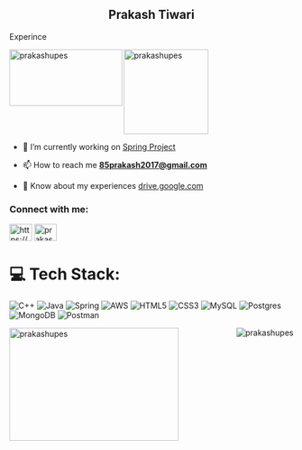 <h2 align="center">Prakash Tiwari</h2>

<p align="left" >Experince</p>
<img align="left" src="https://user-images.githubusercontent.com/44925217/176137970-fb863f01-8dc3-4916-a157-720710cf4ea6.png" alt="prakashupes" width="200" height="100" /> 
<img align="center" src="https://user-images.githubusercontent.com/44925217/176141366-b9193335-6f39-4189-9ce1-f58bd54ef65e.png" alt="prakashupes" width="150" height="150" /> 



- 🔭 I’m currently working on [Spring Project](https://github.com/prakashupes/Spring-Projects) 

- 📫 How to reach me **85prakash2017@gmail.com**

- 📄 Know about my experiences [drive.google.com](drive.google.com)





<h3 align="left">Connect with me:</h3>
<p align="left">
<a href="https://linkedin.com/in/https://www.linkedin.com/in/prakash-tiwari-10224419b/" target="blank"><img align="center" src="https://raw.githubusercontent.com/rahuldkjain/github-profile-readme-generator/master/src/images/icons/Social/linked-in-alt.svg" alt="https://www.linkedin.com/in/prakash-tiwari-10224419b/" height="30" width="40" /></a>
<a href="https://www.leetcode.com/prakash12t" target="blank"><img align="center" src="https://raw.githubusercontent.com/rahuldkjain/github-profile-readme-generator/master/src/images/icons/Social/leet-code.svg" alt="prakash12t" height="30" width="40" /></a>
</p>


# 💻 Tech Stack:
![C++](https://img.shields.io/badge/c++-%2300599C.svg?style=for-the-badge&logo=c%2B%2B&logoColor=white)
![Java](https://img.shields.io/badge/java-%23ED8B00.svg?style=for-the-badge&logo=java&logoColor=white) 
![Spring](https://img.shields.io/badge/spring-%236DB33F.svg?style=for-the-badge&logo=spring&logoColor=white)
![AWS](https://img.shields.io/badge/AWS-%23FF9900.svg?style=for-the-badge&logo=amazon-aws&logoColor=white) 
![HTML5](https://img.shields.io/badge/html5-%23E34F26.svg?style=for-the-badge&logo=html5&logoColor=white) ![CSS3](https://img.shields.io/badge/css3-%231572B6.svg?style=for-the-badge&logo=css3&logoColor=white)
![MySQL](https://img.shields.io/badge/mysql-%2300f.svg?style=for-the-badge&logo=mysql&logoColor=white) 
![Postgres](https://img.shields.io/badge/postgres-%23316192.svg?style=for-the-badge&logo=postgresql&logoColor=white)
![MongoDB](https://img.shields.io/badge/MongoDB-%234ea94b.svg?style=for-the-badge&logo=mongodb&logoColor=white) 
![Postman](https://img.shields.io/badge/Postman-FF6C37?style=for-the-badge&logo=postman&logoColor=white)

<p><img align="left" src="https://github-readme-stats.vercel.app/api/top-langs?username=prakashupes&show_icons=true&locale=en&layout=compact" alt="prakashupes" width="300" height="200" /></p>



<p><img align="right" src="https://github-readme-stats.vercel.app/api?username=prakashupes&show_icons=true&include_all_commits=true" alt="prakashupes" /></p>

